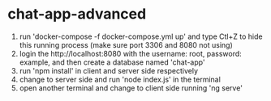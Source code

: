 # chat-app-advanced
1. run 'docker-compose -f docker-compose.yml up' and type Ctl+Z to hide this running process (make sure port 3306 and 8080 not using)
2. login the http://localhost:8080 with the username: root, password: example, and then create a database named 'chat-app'
3. run 'npm install' in client and server side respectively
4. change to server side and run 'node index.js' in the terminal
5. open another terminal and change to client side running 'ng serve' 